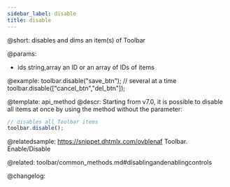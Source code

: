 ```yaml
---
sidebar_label: disable
title: disable
---          
```


@short: disables and dims an item(s) of Toolbar


@params:
- ids 		string,array		an ID or an array of IDs of items



@example:
toolbar.disable("save_btn");
// several at a time
toolbar.disable(["cancel_btn","del_btn"]);


@template: api_method
@descr:
Starting from v7.0, it is possible to disable all items at once by using the method without the parameter:

~~~js
// disables all Toolbar items
toolbar.disable();
~~~

@relatedsample: https://snippet.dhtmlx.com/ovblenaf	Toolbar. Enable/Disable

@related: toolbar/common_methods.md#disablingandenablingcontrols

@changelog:


